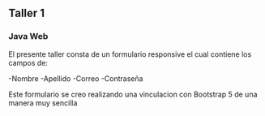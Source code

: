 ## Taller 1
### Java Web

El presente taller consta de un formulario responsive el cual contiene los campos de:

-Nombre
-Apellido
-Correo
-Contraseña

Este formulario se creo realizando una vinculacion con Bootstrap 5 de una manera muy sencilla 
